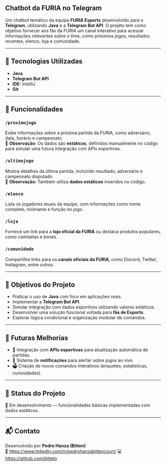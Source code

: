 ## Chatbot da FURIA no Telegram

Um chatbot temático da equipe **FURIA Esports** desenvolvido para o **Telegram**, utilizando **Java** e a **Telegram Bot API**. O projeto tem como objetivo fornecer aos fãs da FURIA um canal interativo para acessar informações relevantes sobre o time, como próximos jogos, resultados recentes, elenco, loja e comunidade.

---

## 🚀 Tecnologias Utilizadas

- **Java**
- **Telegram Bot API**
- **IDE:** IntelliJ
- **Git** 
---

## 🧠 Funcionalidades

### `/proximojogo`
Exibe informações sobre a próxima partida da FURIA, como adversário, data, horário e campeonato.  
📌 **Observação:** Os dados são **estáticos**, definidos manualmente no código para simular uma futura integração com APIs esportivas.

### `/ultimojogo`
Mostra detalhes da última partida, incluindo resultado, adversário e campeonato disputado.  
📌 **Observação:** Também utiliza **dados estáticos** inseridos no código.

### `/elenco`
Lista os jogadores atuais da equipe, com informações como nome completo, nickname e função no jogo.

### `/loja`
Fornece um link para a **loja oficial da FURIA** ou destaca produtos populares, como camisetas e bonés.

### `/comunidade`
Compartilha links para os **canais oficiais da FURIA**, como Discord, Twitter, Instagram, entre outros.

---

## 🎯 Objetivos do Projeto

- Praticar o uso de **Java** com foco em aplicações reais.
- Implementar a **Telegram Bot API**.
- Simular integração com dados esportivos utilizando valores estáticos.
- Desenvolver uma solução funcional voltada para **fãs de Esports**.
- Explorar lógica condicional e organização modular de comandos.

---

## 🔮 Futuras Melhorias

- 🔄 Integração com **APIs esportivas** para atualização automática de partidas.
- 🔔 Sistema de **notificações** para alertar sobre jogos ao vivo.
- 🗳️ Criação de novos comandos interativos (enquetes, estatísticas, curiosidades).

---

## 🏁 Status do Projeto

🚧 Em desenvolvimento — funcionalidades básicas implementadas com dados estáticos.

---

## 📬 Contato

Desenvolvido por **Pedro Hanza (Bitten)**  
📧 https://www.linkedin.com/in/pedrohanzabittencourt/ 
💻 https://github.com/bittelo

